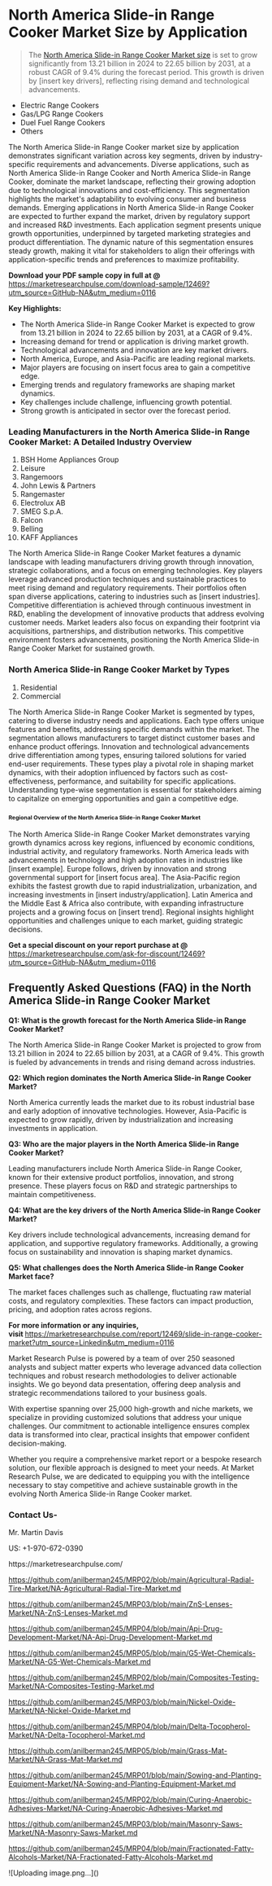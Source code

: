 <h1>North America Slide-in Range Cooker Market&nbsp;Size by Application</h1><blockquote><p>The <a href="https://marketresearchpulse.com/download-sample/12469?utm_source=GitHub-NA&amp;utm_medium=0116">North America Slide-in Range Cooker Market size</a> is set to grow significantly from 13.21 billion in 2024 to 22.65 billion by 2031, at a robust CAGR of 9.4% during the forecast period. This growth is driven by [insert key drivers], reflecting rising demand and technological advancements.</p></blockquote><ul><li>Electric Range Cookers<li> Gas/LPG Range Cookers<li> Duel Fuel Range Cookers<li> Others</li></ul><p>The North America Slide-in Range Cooker market size by application demonstrates significant variation across key segments, driven by industry-specific requirements and advancements. Diverse applications, such as North America Slide-in Range Cooker and North America Slide-in Range Cooker, dominate the market landscape, reflecting their growing adoption due to technological innovations and cost-efficiency. This segmentation highlights the market's adaptability to evolving consumer and business demands. Emerging applications in North America Slide-in Range Cooker are expected to further expand the market, driven by regulatory support and increased R&D investments. Each application segment presents unique growth opportunities, underpinned by targeted marketing strategies and product differentiation. The dynamic nature of this segmentation ensures steady growth, making it vital for stakeholders to align their offerings with application-specific trends and preferences to maximize profitability.</p><p><strong>Download your PDF sample copy in full at @ </strong><a href="https://marketresearchpulse.com/download-sample/12469?utm_source=GitHub-NA&amp;utm_medium=0116">https://marketresearchpulse.com/download-sample/12469?utm_source=GitHub-NA&amp;utm_medium=0116</a></p><p><strong>Key Highlights: </strong></p><ul><li>The North America Slide-in Range Cooker Market is expected to grow from 13.21 billion in 2024 to 22.65 billion by 2031, at a CAGR of 9.4%.</li><li>Increasing demand for trend or application is driving market growth.</li><li>Technological advancements and innovation are key market drivers.</li><li>North America, Europe, and Asia-Pacific are leading regional markets.</li><li>Major players are focusing on insert focus area to gain a competitive edge.</li><li>Emerging trends and regulatory frameworks are shaping market dynamics.</li><li>Key challenges include challenge, influencing growth potential.</li><li>Strong growth is anticipated in sector over the forecast period.</li></ul><h3>Leading Manufacturers in the North America Slide-in Range Cooker Market: A Detailed Industry Overview</h3><ol><li>BSH Home Appliances Group</li><li>Leisure</li><li>Rangemoors</li><li>John Lewis & Partners</li><li>Rangemaster</li><li>Electrolux AB</li><li>SMEG S.p.A.</li><li>Falcon</li><li>Belling</li><li>KAFF Appliances</li></ol><div class="flex max-w-full flex-col flex-grow"><div class="min-h-8 text-message flex w-full flex-col items-end gap-2 whitespace-normal break-words [.text-message+&amp;]:mt-5" dir="auto" data-message-author-role="assistant" data-message-id="fd8432e4-4910-450d-b182-61b7bfb0a01f" data-message-model-slug="gpt-4o"><div class="flex w-full flex-col gap-1 empty:hidden first:pt-[3px]"><div class="markdown prose w-full break-words dark:prose-invert light"><p>The North America Slide-in Range Cooker Market features a dynamic landscape with leading manufacturers driving growth through innovation, strategic collaborations, and a focus on emerging technologies. Key players leverage advanced production techniques and sustainable practices to meet rising demand and regulatory requirements. Their portfolios often span diverse applications, catering to industries such as [insert industries]. Competitive differentiation is achieved through continuous investment in R&amp;D, enabling the development of innovative products that address evolving customer needs. Market leaders also focus on expanding their footprint via acquisitions, partnerships, and distribution networks. This competitive environment fosters advancements, positioning the North America Slide-in Range Cooker Market for sustained growth.</p></div></div></div></div><h3>North America Slide-in Range Cooker Market by Types</h3><ol><li>Residential<li> Commercial</li></ol><div class="flex max-w-full flex-col flex-grow"><div class="min-h-8 text-message flex w-full flex-col items-end gap-2 whitespace-normal break-words [.text-message+&amp;]:mt-5" dir="auto" data-message-author-role="assistant" data-message-id="084470be-0bb7-4664-bddf-5156b4f41249" data-message-model-slug="gpt-4o-mini"><div class="flex w-full flex-col gap-1 empty:hidden first:pt-[3px]"><div class="markdown prose w-full break-words dark:prose-invert light"><p>The North America Slide-in Range Cooker Market is segmented by types, catering to diverse industry needs and applications. Each type offers unique features and benefits, addressing specific demands within the market. The segmentation allows manufacturers to target distinct customer bases and enhance product offerings. Innovation and technological advancements drive differentiation among types, ensuring tailored solutions for varied end-user requirements. These types play a pivotal role in shaping market dynamics, with their adoption influenced by factors such as cost-effectiveness, performance, and suitability for specific applications. Understanding type-wise segmentation is essential for stakeholders aiming to capitalize on emerging opportunities and gain a competitive edge.</p></div></div></div></div><h3><span style="font-size: 11px;">Regional Overview of the North America Slide-in Range Cooker Market</span></h3><div class="flex max-w-full flex-col flex-grow"><div class="min-h-8 text-message flex w-full flex-col items-end gap-2 whitespace-normal break-words [.text-message+&amp;]:mt-5" dir="auto" data-message-author-role="assistant" data-message-id="e9038762-ce64-4e30-91c9-9bd413514231" data-message-model-slug="gpt-4o-mini"><div class="flex w-full flex-col gap-1 empty:hidden first:pt-[3px]"><div class="markdown prose w-full break-words dark:prose-invert light"><p>The North America Slide-in Range Cooker Market demonstrates varying growth dynamics across key regions, influenced by economic conditions, industrial activity, and regulatory frameworks. North America leads with advancements in technology and high adoption rates in industries like [insert example]. Europe follows, driven by innovation and strong governmental support for [insert focus area]. The Asia-Pacific region exhibits the fastest growth due to rapid industrialization, urbanization, and increasing investments in [insert industry/application]. Latin America and the Middle East &amp; Africa also contribute, with expanding infrastructure projects and a growing focus on [insert trend]. Regional insights highlight opportunities and challenges unique to each market, guiding strategic decisions.</p></div></div></div></div><p><strong>Get a special discount on your report purchase at @ </strong><a href="https://marketresearchpulse.com/ask-for-discount/12469?utm_source=GitHub-NA&amp;utm_medium=0116">https://marketresearchpulse.com/ask-for-discount/12469?utm_source=GitHub-NA&amp;utm_medium=0116</a></p><h2>Frequently Asked Questions (FAQ) in the North America Slide-in Range Cooker Market</h2><p><strong>Q1: What is the growth forecast for the North America Slide-in Range Cooker Market?</strong></p><p>The North America Slide-in Range Cooker Market is projected to grow from 13.21 billion in 2024 to 22.65 billion by 2031, at a CAGR of 9.4%. This growth is fueled by advancements in trends and rising demand across industries.</p><p><strong>Q2: Which region dominates the North America Slide-in Range Cooker Market?</strong></p><p>North America currently leads the market due to its robust industrial base and early adoption of innovative technologies. However, Asia-Pacific is expected to grow rapidly, driven by industrialization and increasing investments in application.</p><p><strong>Q3: Who are the major players in the North America Slide-in Range Cooker Market?</strong></p><p>Leading manufacturers include North America Slide-in Range Cooker, known for their extensive product portfolios, innovation, and strong presence. These players focus on R&amp;D and strategic partnerships to maintain competitiveness.</p><p><strong>Q4: What are the key drivers of the North America Slide-in Range Cooker Market?</strong></p><p>Key drivers include technological advancements, increasing demand for application, and supportive regulatory frameworks. Additionally, a growing focus on sustainability and innovation is shaping market dynamics.</p><p><strong>Q5: What challenges does the North America Slide-in Range Cooker Market face?</strong></p><p>The market faces challenges such as challenge, fluctuating raw material costs, and regulatory complexities. These factors can impact production, pricing, and adoption rates across regions.</p><p><strong>For more information or any inquiries, visit&nbsp;</strong><a href="https://marketresearchpulse.com/report/12469/slide-in-range-cooker-market?utm_source=Linkedin&utm_medium=0116">https://marketresearchpulse.com/report/12469/slide-in-range-cooker-market?utm_source=Linkedin&utm_medium=0116</a></p><p>Market Research Pulse is powered by a team of over 250 seasoned analysts and subject matter experts who leverage advanced data collection techniques and robust research methodologies to deliver actionable insights. We go beyond data presentation, offering deep analysis and strategic recommendations tailored to your business goals.</p><p>With expertise spanning over 25,000 high-growth and niche markets, we specialize in providing customized solutions that address your unique challenges. Our commitment to actionable intelligence ensures complex data is transformed into clear, practical insights that empower confident decision-making.</p><p>Whether you require a comprehensive market report or a bespoke research solution, our flexible approach is designed to meet your needs. At Market Research Pulse, we are dedicated to equipping you with the intelligence necessary to stay competitive and achieve sustainable growth in the evolving North America Slide-in Range Cooker market.</p><h3><strong>Contact Us-</strong></h3><p>Mr. Martin Davis</p><p>US: +1-970-672-0390</p><p>https://marketresearchpulse.com/</p><p><a href="https://github.com/anilberman245/MRP02/blob/main/Agricultural-Radial-Tire-Market/NA-Agricultural-Radial-Tire-Market.md">https://github.com/anilberman245/MRP02/blob/main/Agricultural-Radial-Tire-Market/NA-Agricultural-Radial-Tire-Market.md</a></p><p><a href="https://github.com/anilberman245/MRP03/blob/main/ZnS-Lenses-Market/NA-ZnS-Lenses-Market.md">https://github.com/anilberman245/MRP03/blob/main/ZnS-Lenses-Market/NA-ZnS-Lenses-Market.md</a></p><p><a href="https://github.com/anilberman245/MRP04/blob/main/Api-Drug-Development-Market/NA-Api-Drug-Development-Market.md">https://github.com/anilberman245/MRP04/blob/main/Api-Drug-Development-Market/NA-Api-Drug-Development-Market.md</a></p><p><a href="https://github.com/anilberman245/MRP05/blob/main/G5-Wet-Chemicals-Market/NA-G5-Wet-Chemicals-Market.md">https://github.com/anilberman245/MRP05/blob/main/G5-Wet-Chemicals-Market/NA-G5-Wet-Chemicals-Market.md</a></p><p><a href="https://github.com/anilberman245/MRP02/blob/main/Composites-Testing-Market/NA-Composites-Testing-Market.md">https://github.com/anilberman245/MRP02/blob/main/Composites-Testing-Market/NA-Composites-Testing-Market.md</a></p><p><a href="https://github.com/anilberman245/MRP03/blob/main/Nickel-Oxide-Market/NA-Nickel-Oxide-Market.md">https://github.com/anilberman245/MRP03/blob/main/Nickel-Oxide-Market/NA-Nickel-Oxide-Market.md</a></p><p><a href="https://github.com/anilberman245/MRP04/blob/main/Delta-Tocopherol-Market/NA-Delta-Tocopherol-Market.md">https://github.com/anilberman245/MRP04/blob/main/Delta-Tocopherol-Market/NA-Delta-Tocopherol-Market.md</a></p><p><a href="https://github.com/anilberman245/MRP05/blob/main/Grass-Mat-Market/NA-Grass-Mat-Market.md">https://github.com/anilberman245/MRP05/blob/main/Grass-Mat-Market/NA-Grass-Mat-Market.md</a></p><p><a href="https://github.com/anilberman245/MRP01/blob/main/Sowing-and-Planting-Equipment-Market/NA-Sowing-and-Planting-Equipment-Market.md">https://github.com/anilberman245/MRP01/blob/main/Sowing-and-Planting-Equipment-Market/NA-Sowing-and-Planting-Equipment-Market.md</a></p><p><a href="https://github.com/anilberman245/MRP02/blob/main/Curing-Anaerobic-Adhesives-Market/NA-Curing-Anaerobic-Adhesives-Market.md">https://github.com/anilberman245/MRP02/blob/main/Curing-Anaerobic-Adhesives-Market/NA-Curing-Anaerobic-Adhesives-Market.md</a></p><p><a href="https://github.com/anilberman245/MRP03/blob/main/Masonry-Saws-Market/NA-Masonry-Saws-Market.md">https://github.com/anilberman245/MRP03/blob/main/Masonry-Saws-Market/NA-Masonry-Saws-Market.md</a></p><p><a href="https://github.com/anilberman245/MRP04/blob/main/Fractionated-Fatty-Alcohols-Market/NA-Fractionated-Fatty-Alcohols-Market.md">https://github.com/anilberman245/MRP04/blob/main/Fractionated-Fatty-Alcohols-Market/NA-Fractionated-Fatty-Alcohols-Market.md</a></p>
![Uploading image.png…]()
